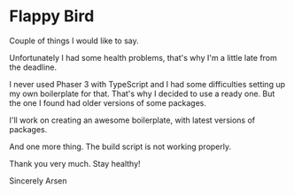 # Flappy Bird

Couple of things I would like to say.

Unfortunately I had some health problems, that's why I'm a little late from the deadline.

I never used Phaser 3 with TypeScript and I had some difficulties setting up my own boilerplate for that. That's why I decided to use a ready one. But the one I found had older versions of some packages.

I'll work on creating an awesome boilerplate, with latest versions of packages.

And one more thing. The build script is not working properly.

Thank you very much.
Stay healthy!

Sincerely
Arsen
